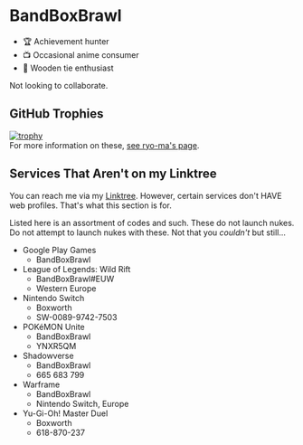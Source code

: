 <!---
BandBoxBrawl/BandBoxBrawl is a ✨ special ✨ repository because its `README.md` (this file) appears on your GitHub profile.
You can click the Preview link to take a look at your changes.
--->
# BandBoxBrawl
- :trophy: Achievement hunter
- :tv: Occasional anime consumer
- :necktie: Wooden tie enthusiast

Not looking to collaborate.

## GitHub Trophies
[![trophy](https://github-profile-trophy.vercel.app/?username=BandBoxBrawl&theme=darkhub)](https://github.com/ryo-ma/github-profile-trophy)  
For more information on these, [see ryo-ma's page](https://github.com/ryo-ma/github-profile-trophy).

## Services That Aren't on my Linktree

You can reach me via my [Linktree](https://linktr.ee/BandBoxBrawl). However, certain services don't HAVE web profiles. That's what this section is for.

Listed here is an assortment of codes and such. These do not launch nukes. Do not attempt to launch nukes with these. Not that you *couldn't* but still...  

- Google Play Games
 	- BandBoxBrawl
- League of Legends: Wild Rift
	- BandBoxBrawl#EUW
	- Western Europe
- Nintendo Switch
	- Boxworth
	- SW-0089-9742-7503
- POKéMON Unite
	- BandBoxBrawl
	- YNXR5QM
- Shadowverse
	- BandBoxBrawl
	- 665 683 799
- Warframe
	- BandBoxBrawl
	- Nintendo Switch, Europe
- Yu-Gi-Oh! Master Duel
	- Boxworth
	- 618-870-237
